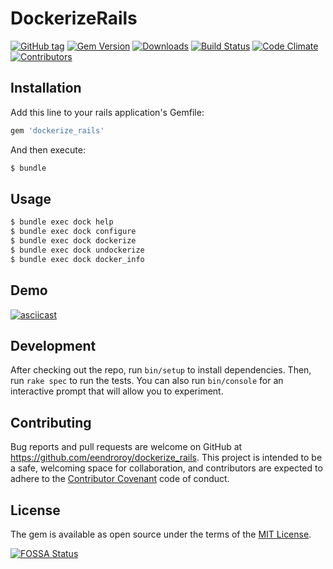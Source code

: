 # DockerizeRails

[![GitHub tag](https://img.shields.io/github/tag/eendroroy/dockerize_rails.svg)](https://github.com/eendroroy/dockerize_rails)
[![Gem Version](https://badge.fury.io/rb/dockerize_rails.svg)](https://rubygems.org/gems/dockerize_rails)
[![Downloads](https://img.shields.io/gem/dt/dockerize_rails.svg)](https://rubygems.org/gems/dockerize_rails)
[![Build Status](https://travis-ci.org/eendroroy/dockerize_rails.svg?branch=master)](https://travis-ci.org/eendroroy/dockerize_rails)
[![Code Climate](https://codeclimate.com/github/eendroroy/dockerize_rails/badges/gpa.svg)](https://codeclimate.com/github/eendroroy/dockerize_rails)
[![Contributors](https://img.shields.io/github/contributors/eendroroy/dockerize_rails.svg)](CONTRIBUTORS.md)

## Installation

Add this line to your rails application's Gemfile:

```ruby
gem 'dockerize_rails'
```

And then execute:
```bash
$ bundle
```

## Usage

```bash
$ bundle exec dock help
$ bundle exec dock configure
$ bundle exec dock dockerize
$ bundle exec dock undockerize
$ bundle exec dock docker_info
```

## Demo

[![asciicast](https://asciinema.org/a/121552.png)](https://asciinema.org/a/121552)

## Development

After checking out the repo, run `bin/setup` to install dependencies. Then, run `rake spec` to run the tests. You can also run `bin/console` for an interactive prompt that will allow you to experiment.


## Contributing

Bug reports and pull requests are welcome on GitHub at https://github.com/eendroroy/dockerize_rails. This project is intended to be a safe, welcoming space for collaboration, and contributors are expected to adhere to the [Contributor Covenant](http://contributor-covenant.org) code of conduct.


## License

The gem is available as open source under the terms of the [MIT License](http://opensource.org/licenses/MIT).

[![FOSSA Status](https://app.fossa.io/api/projects/git%2Bhttps%3A%2F%2Fgithub.com%2Feendroroy%2Fdockerize_rails.svg?type=large)](https://app.fossa.io/projects/git%2Bhttps%3A%2F%2Fgithub.com%2Feendroroy%2Fdockerize_rails?ref=badge_large)

